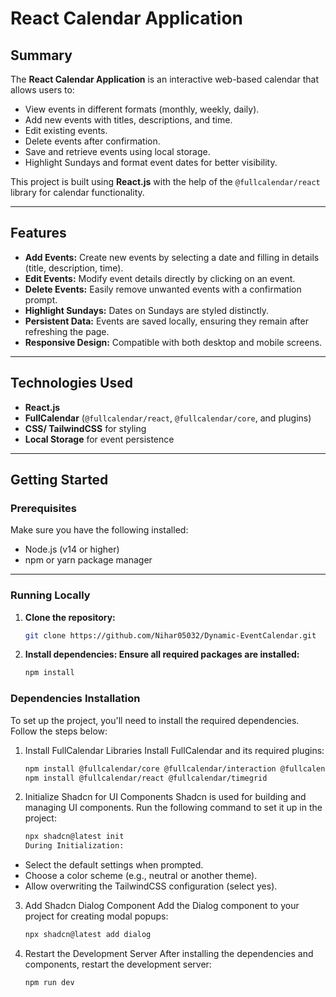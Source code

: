 # React Calendar Application

## **Summary**
The **React Calendar Application** is an interactive web-based calendar that allows users to:
- View events in different formats (monthly, weekly, daily).
- Add new events with titles, descriptions, and time.
- Edit existing events.
- Delete events after confirmation.
- Save and retrieve events using local storage.
- Highlight Sundays and format event dates for better visibility.

This project is built using **React.js** with the help of the `@fullcalendar/react` library for calendar functionality.

---

## **Features**
- **Add Events:** Create new events by selecting a date and filling in details (title, description, time).
- **Edit Events:** Modify event details directly by clicking on an event.
- **Delete Events:** Easily remove unwanted events with a confirmation prompt.
- **Highlight Sundays:** Dates on Sundays are styled distinctly.
- **Persistent Data:** Events are saved locally, ensuring they remain after refreshing the page.
- **Responsive Design:** Compatible with both desktop and mobile screens.

---

## **Technologies Used**
- **React.js**
- **FullCalendar** (`@fullcalendar/react`, `@fullcalendar/core`, and plugins)
- **CSS/ TailwindCSS** for styling
- **Local Storage** for event persistence

---

## **Getting Started**

### **Prerequisites**
Make sure you have the following installed:
- Node.js (v14 or higher)
- npm or yarn package manager

---

### **Running Locally**

1. **Clone the repository:**
   ```bash
   git clone https://github.com/Nihar05032/Dynamic-EventCalendar.git
   
2. **Install dependencies: Ensure all required packages are installed:**
   ```bash
   npm install

### **Dependencies Installation**
To set up the project, you'll need to install the required dependencies. Follow the steps below:

1. Install FullCalendar Libraries
Install FullCalendar and its required plugins:

   ```bash
   npm install @fullcalendar/core @fullcalendar/interaction @fullcalendar/daygrid  
   npm install @fullcalendar/react @fullcalendar/timegrid

2. Initialize Shadcn for UI Components
Shadcn is used for building and managing UI components. Run the following command to set it up in the project:

   ```bash
   npx shadcn@latest init
   During Initialization:

- Select the default settings when prompted.
- Choose a color scheme (e.g., neutral or another theme).
- Allow overwriting the TailwindCSS configuration (select yes).

3. Add Shadcn Dialog Component
Add the Dialog component to your project for creating modal popups:

   ```bash
   npx shadcn@latest add dialog

4. Restart the Development Server
After installing the dependencies and components, restart the development server:

   ```bash
   npm run dev

